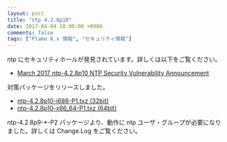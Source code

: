 ```yaml
---
layout: post
title: "ntp 4.2.8p10"
date: 2017-04-04 18:00:00 +0900
comments: false
tags: ["Plamo 6.x 情報", "セキュリティ情報"]
---
```


ntp にセキュリティホールが発見されています。詳しくは以下をご覧ください。

* [March 2017 ntp-4.2.8p10 NTP Security Vulnerability Announcement](http://support.ntp.org/bin/view/Main/SecurityNotice#March_2017_ntp_4_2_8p10_NTP_Secu)

対策パッケージをリリースしました。

* [ntp-4.2.8p10-i686-P1.txz (32bit)](ftp://plamo.linet.gr.jp/pub/Plamo-6.x/x86/plamo/01_minimum/network.txz/ntp-4.2.8p10-i686-P1.txz)
* [ntp-4.2.8p10-x86_64-P1.txz (64bit)](ftp://plamo.linet.gr.jp/pub/Plamo-6.x/x86_64/plamo/01_minimum/network.txz/ntp-4.2.8p10-x86_64-P1.txz)

ntp-4.2.8p9-*-P2 パッケージより、動作に ntp ユーザ・グループが必要になりました。詳しくは Change.Log をご覧ください。